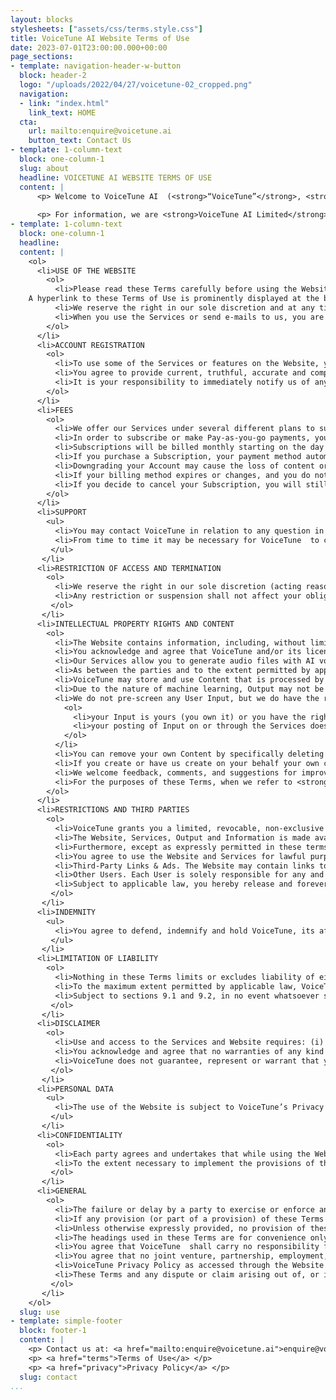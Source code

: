 ```yaml
---
layout: blocks
stylesheets: ["assets/css/terms.style.css"]
title: VoiceTune AI Website Terms of Use
date: 2023-07-01T23:00:00.000+00:00
page_sections:
- template: navigation-header-w-button
  block: header-2
  logo: "/uploads/2022/04/27/voicetune-02_cropped.png"
  navigation:
  - link: "index.html"
    link_text: HOME
  cta:
    url: mailto:enquire@voicetune.ai
    button_text: Contact Us
- template: 1-column-text
  block: one-column-1
  slug: about
  headline: VOICETUNE AI WEBSITE TERMS OF USE 
  content: | 
      <p> Welcome to VoiceTune AI  (<strong>“VoiceTune”</strong>, <strong>“We”</strong>, <strong>“Us”</strong> or <strong>“Our”</strong>) and our Terms of Service (<strong>“Terms”</strong>). We have created a speech synthesis webservice that automatically converts text into speech (<strong>“Services”</Strong>) available to users (<strong>“Users”</strong>, <strong>“You”</strong>, <strong>“Your”</strong> each of which includes your employees, agents and representatives) of our website <a href="www.voicetune.ai">www.voicetune.ai</a> and any related VoiceTune API and/or applications (<strong>“Website”</strong>). At all times, you own and are responsible for the content you use to create the audio files. </p>
      
      <p> For information, we are <strong>VoiceTune AI Limited</strong>, a company incorporated in Ireland with registration number 716079 and headquartered at 34 Merrion Woods, Stillorgan Road, Dublin, A94 N963, Ireland. </p>
- template: 1-column-text
  block: one-column-1
  headline: 
  content: |
    <ol>
      <li>USE OF THE WEBSITE
        <ol>
          <li>Please read these Terms carefully before using the Website and our services. By using the Services and/or accessing, using or downloading material from the Website, you are accepting these Terms (on behalf of yourself or the entity that you represent) and you represent and warrant that you have the right, authority and capacity to enter into these Terms (on behalf of yourself or the entity that you represent). You confirm that you are of sufficient age to lawfully use the Website and Services, enter into a contract and to create binding legal obligations for any liability you may incur as a result of your use of the Website and Services. If you do not agree to these Terms, please do not use this Website or Services. </br>
    A hyperlink to these Terms of Use is prominently displayed at the bottom of the Website homepage.</li>
          <li>We reserve the right in our sole discretion and at any time and for any reason, to modify, suspend or discontinue any aspect or feature of the Website and Services or to modify these Terms. Please note that the Terms may vary from time to time and that your continued use of the Website following such change constitutes your acceptance of the new Terms. Material changes shall be notified via the Website. You agree that VoiceTune will not be liable to you or to any third party for any modification, suspension, or discontinuation of the Website or any part thereof.</li>
          <li>When you use the Services or send e-mails to us, you are communicating with us electronically. We will communicate with you by e-mail or by posting notices on the Website. For contractual purposes, you consent to receive communications from us electronically and you agree that all agreements, notices, disclosures and other communications that we provide to you electronically satisfy any legal requirement that such communications be in writing, unless mandatory applicable laws specifically require a different form of communication.</li>
        </ol>
      </li>
      <li>ACCOUNT REGISTRATION
        <ol>
          <li>To use some of the Services or features on the Website, you may need to register and provide various personal details. Please note you must be over 18 years of age to register. Only registered Users are authorised to access the restricted portions of the Website. As part of the registration process you will create a user name and password. Your user name will be your e-mail address. The User will ensure users are either the User himself/herself, their employees, representatives or agents and that each user has a unique login. You must ensure that you keep your user name and password in a safe and secure place with passwords changed regularly and that you do not disclose them to anyone as you will be fully responsible for all activities which occur under your user name and password. Furthermore the User acknowledges that sharing user logins will be deemed as a material breach of these Terms which is not capable of remedy. All Users seeking to set up an account must be human and we strictly forbid any use of bots, scripts, etc., with the Website or Services.</li>
          <li>You agree to provide current, truthful, accurate and complete information when you register with, and as you use, the Services and Website (<strong>“Registration Data”</strong>) in order to allow VoiceTune to provide the Services and retain records relating to same and to this end, you agree to update your Registration Data to keep it accurate and complete. You agree that VoiceTune  may store and use the Registration Data you provide for use in maintaining your account and in accordance with our privacy policy. </li>
          <li>It is your responsibility to immediately notify us of any unauthorised use of your user name and password or any other breach of security as soon as you become aware of it. You shall be responsible for the acts and omissions of any of your employees, agents or representatives who access the Services, as though they were your acts and omissions. You agree to indemnify and hold us harmless against any claims, costs, losses, damages or liability arising from the acts or omissions of employees, agents or representatives. </li>
        </ol>
      </li>
      <li>FEES
        <ol>
          <li>We offer our Services under several different plans to suit your needs. You may be offered Pay-as-you-go or you may agree to sign up for paid Services (<strong>“Subscription”</strong>). If so, you agree to pay the applicable fees and to any additional terms specific to your Subscription. Failure to pay these fees will result in the termination of your Subscription.</li>
          <li>In order to subscribe or make Pay-as-you-go payments, you will need a valid credit card. For more information about how we handle credit card and other personally identifying and sensitive personal information you may provide us, please read our Privacy Policy.</li>
          <li>Subscriptions will be billed monthly starting on the day you sign up and then monthly thereafter. If you upgrade your plan, you will be billed immediately upon upgrading and then on that same date each subsequent month. Each bill paid ensures your access to portions of the Services that require payment for the next month. There are no refunds or credits for partial months of service, upgrade/downgrade refunds, or refunds for months unused with an open Account. We treat everyone equally, so no exceptions will be made.</li>
          <li>If you purchase a Subscription, your payment method automatically will be charged at either the start of each Subscription period for the fees and taxes applicable to that period. To avoid future charges, cancel before the renewal date.</li>
          <li>Downgrading your Account may cause the loss of content or features available to you at your current plan but we are not, and will not be held to be, liable for such loss. If you exceed your Subscription plan’s limits (e.g. you have created more audio files than allotted), your access may be restricted and you will need to upgrade to the next available plan.</li>
          <li>If your billing method expires or changes, and you do not edit or update your billing information or cancel your account, we will send you a single courtesy notice regarding billing information discrepancies. If you fail to provide us with updated billing information more than three (3) days after notice is sent, we reserve the right to disable and terminate access to your account. You authorize us to continue billing during this notice period, and you will remain responsible for any uncollected amounts.</li>
          <li>If you decide to cancel your Subscription, you will still have access to your Subscription until the day of expiration and will be charged accordingly.</li>
        </ol>
      </li>
      <li>SUPPORT
        <ul>
          <li>You may contact VoiceTune in relation to any question in respect of the usage of the Website by contacting <a href="mailto:support@voicetune.ai">support@voicetune.ai</a>, but you acknowledge and agree that we have no obligation to provide you with any support or maintenance in connection with the Website.</li>
          <li>From time to time it may be necessary for VoiceTune  to complete maintenance on the Website.  If the maintenance is likely to result in unavailability of the Services then VoiceTune  will endeavour to advise Users in advance by posting a notice on the Website. Unscheduled maintenance in respect of a significant event may be required to be performed at any time without notice.</li>
         </ul>
       </li>
      <li>RESTRICTION OF ACCESS AND TERMINATION
        <ol>
          <li>We reserve the right in our sole discretion (acting reasonably) and at any time to terminate, restrict or suspend your access to the Website and Services for any reason including, without limitation if you have failed to comply with these Terms. You agree that VoiceTune  shall not be liable to you or any third party for any termination or suspension of your account or for blocking your access to the Website and Services. Upon termination, your right to use the Website and Services will immediately cease and you shall discharge all amounts due and owing by you up to the date of termination. If you wish to terminate your account, you may follow the instructions on your account to do so.</li>
          <li>Any restriction or suspension shall not affect your obligations to us under these Terms and shall be without prejudice to any accrued rights of either Party. The provisions of these Terms which by their nature should survive the suspension or restriction shall survive including, but not limited to indemnities, releases, disclaimers, limitations on liability, choice of law, and all of the Miscellaneous provisions in these Terms.</li>
         </ol>
       </li>
      <li>INTELLECTUAL PROPERTY RIGHTS AND CONTENT 
        <ol>
          <li>The Website contains information, including, without limitation, all text, graphics, photographs, graphs, designs, sounds, data, Content, images, audio, video, page layouts and headers, software (including HTML and other scripts), buttons, and other icons, trademarks  and the arrangement and compilation of this information (collectively, the <strong>“Information”</strong>) that is either owned or licensed by VoiceTune.</li>
          <li>You acknowledge and agree that VoiceTune and/or its licensors own all Information and Intellectual Property Rights in the Services and available on the Website. Except as expressly stated herein, these Terms do not grant you any rights to, under or in, any patents, copyright, database right, trade secrets, trade names, trade marks (whether registered or unregistered), or any other rights or licences in respect of the Website or Services.</li>
          <li>Our Services allow you to generate audio files with AI voice models  (<strong>“Output”</strong>) from text you have supplied (<strong>“Input”</strong>). The AI voices themselves are proprietary to VoiceTune AI and shall not be owned by a User. The Output, i.e. audio files in MP3, WAV, and/or OGG format, is provided to you for your own personal use provided you are in compliance with these terms including payment obligations. Input and Output are collectively <strong>“Content.”</strong></li>
          <li>As between the parties and to the extent permitted by applicable law, and subject to clauses 6.1, 6.2 and 6.3, you own all Input, and subject to your compliance with these Terms, VoiceTune hereby grants to you a royalty-free, non-exclusive, worldwide and revocable license to the Output.</li>
          <li>VoiceTune may store and use Content that is processed by VoiceTune as necessary to provide, develop, maintain and improve the Services, comply with applicable law, and enforce our policies and you grant us a non-exclusive, worldwide, royalty free, irreovocable license to use Content for these purposes. Notwithstanding these rights, you are responsible for Content, including for ensuring that your own and your end users and customers use of Content does not violate any applicable law, rights of third parties, or these Terms.</li>
          <li>Due to the nature of machine learning, Output may not be unique across Users and the Services may generate the same or similar output for VoiceTune or a third party. For example, you may provide an input text that reads “Hi, nice to meet you”, and receive an output of a voice recording speaking the message. Other users may also input the same text, choose the same voice, and receive the same output. Output that is requested by and generated for other Users are not considered your Content.</li>
          <li>We do not pre-screen any User Input, but we do have the right (but not the obligation) in our sole discretion, to refuse or to remove any Input and in such circumstances we will have no obligation to refund any amounts previously paid by you. You expressly represent and warrant to us: 
            <ol>
              <li>your Input is yours (you own it) or you have the right to use it and to grant us the limited rights and license as provided in these Terms in order to perform the Services; and</li>
              <li>your posting of Input on or through the Services does not violate the privacy rights, publicity rights, Intellectual Property Rights, contract rights, consent rights, or any other rights of any person.</li>
            </ol>
          </li>
          <li>You can remove your own Content by specifically deleting it. We are not responsible or liable for the removal or deletion of (or the failure to remove or delete) any of the Content.</li>
          <li>If you create or have us create on your behalf your own customised voice as may be available within the Services (<strong>“Custom Voice”</strong>) from time to time, additional terms and conditions shall apply as notified in writing.  By using our Custom Voice Services, you grant permission to VoiceTune and its affiliates to use the data you provided for research and development purposes to further improve the technology, products, and Services. </li>
          <li>We welcome feedback, comments, and suggestions for improvements to the Services. You can submit feedback by emailing us at <a href="mailto:feedback@voicetune.ai">feedback@voicetune.ai</a>. You grant to Us a non-exclusive, worldwide, perpetual, irrevocable, fully-paid, royalty-free, sublicensable and transferable license under any and all intellectual property rights that you own or control to use, copy, modify, create derivative works based upon and otherwise exploit the feedback for any purpose.</li>
          <li>For the purposes of these Terms, when we refer to <strong>“Intellectual Property”</strong> we mean patents, trade marks, service marks, rights (registered or unregistered) in any designs, applications for any of the foregoing, trade or business names, copyright (including rights in computer software), secret formulae and processes, other proprietary knowledge and information, internet domain names, rights protecting goodwill and reputation, database rights (including rights of extraction) and all rights and forms of protection of a similar nature to any of the foregoing or having equivalent effect anywhere in the world and all rights under licences and consents in respect of any of the rights and forms of protection mentioned in this definition (and <strong>“Intellectual Property Rights”</strong> shall be construed accordingly).</li>
        </ol>
      </li>
      <li>RESTRICTIONS AND THIRD PARTIES 
        <ol>
          <li>VoiceTune grants you a limited, revocable, non-exclusive and non-transferable right to access the Website and use the Services, subject to these Terms.</li>
          <li>The Website, Services, Output and Information is made available for your personal and commercial use. Unless separately and specifically authorised in writing by VoiceTune and save as otherwise provided for herein, you may not: (i)  sell, rent, lease, licence, sublicence, distribute, reproduce, create derivative works, adapt, print, assign, host, or time-share the Website, Services, Information, Output, or any part thereof; (ii) copy, publicly display, publish, modify, transfer, download, or store the Website, Services, Information, or any part thereof.</li>
          <li>Furthermore, except as expressly permitted in these terms, you may not: (i) remove, alter, cover, or distort any copyright, trademark, or other proprietary rights notice on the Website or Information; (ii) circumvent, disable or otherwise interfere with security-related features of the Website; (iii) use an automatic device (such as a robot or spider) or manual process to copy or "scrape" the Website or Information for any purpose without our express written permission; (iv) collect or harvest any personal data or personally identifiable information from the Website including, without limitation, user names, passwords, email addresses; (v) attempt to or interfere with the proper working of the Website or impair, overburden, or disable the same; (vi) decompile, reverse engineer, or disassemble any portion of the Website; (vii) use network-monitoring software to determine architecture of or extract usage data from the Website; (viii) encourage conduct that violates any local, state, federal law or international law, impersonate others, use a false email address, or misrepresent your affiliation with others; (ix) access the Website or use the Services and Output in order to build a similar or competitive website, product, or service, (x) use the Website and Services to send unsolicited or unauthorized advertising, promotional, marketing or other spam communications, or (xi) engage in any conduct that restricts or inhibits any other user from using or enjoying the Website.</li>
          <li>You agree to use the Website and Services for lawful purposes only. When using the Website and Services, you agree to comply with all applicable federal, state, and local laws, including, without limitation, copyright law. You agree not to collect, upload, display, distribute post or transmit any information or Content through the Website or associated websites or use the Services in any which (a) infringes or violates our Intellectual Property Rights, or  infringes or violates the rights of others including but not limited to their, intellectual property, privacy or publicity rights, (b) is unlawful, threatening, abusive, defamatory, discriminatory, libellous, false or misleading, vulgar, obscene, pornographic, harmful to minors in any way, profane, indecent or otherwise objectionable, (c) is protected by copyright, trademark or other proprietary right without express written permission of the owner of such right, (d) contains unauthorised or malicious software such as viruses. You shall be solely liable for any damages resulting from your infringement of any copyright, trademark or other proprietary right, or any other harm caused by your use of the Website, Services or Information.</li>
          <li>Third-Party Links & Ads. The Website may contain links to third-party websites and services, and/or display advertisements for third parties (collectively, <strong>“Third-Party Links & Ads”</strong>). We have no control over, and assume no responsibility for, the content, privacy policies, or practices of any such third-party websites or their services. VoiceTune provides access to these Third-Party Links & Ads only as a convenience to you, and does not review, approve, monitor, endorse, warrant, or make any representations with respect to Third-Party Links & Ads. You use all Third-Party Links & Ads at your own risk, and should apply a suitable level of caution and discretion in doing so. We strongly advise you to read the terms and conditions and privacy policies of any third-party websites that you visit.</li>
          <li>Other Users. Each User is solely responsible for any and all of its own Input and how they use our Services. Because we do not control User’s Input, you acknowledge and agree that we are not responsible for any such Input, whether provided by you or by others. We make no guarantees regarding the accuracy, suitability, or quality of any User Input. Your interactions with other Users are solely between you and such Users. You agree that we will not be responsible for any claims, losses or damages howsoever arising in respect of any User’s Input or how they use our Services. If there is a dispute between you and any other User, we are under no obligation to become involved.</li>
          <li>Subject to applicable law, you hereby release and forever discharge VoiceTune (and our officers, employees, agents, successors, and assigns) from, and hereby waive and relinquish, each and every past, present and future dispute, claim, controversy, demand, right, obligation, liability, action and cause of action of every kind and nature, that has arisen or arises directly or indirectly out of, or that relates directly or indirectly to, the Website (including any interactions with, or act or omission of, other Users or any Third-Party Links & Ads).</li>
         </ol>
       </li>
      <li>INDEMNITY
        <ul>
          <li>You agree to defend, indemnify and hold VoiceTune, its affiliates, officers, agents and other partners and employees, harmless from any claims, demands, actions, losses, liabilities, costs, damages or expenses, (including any professional and legal fees incurred in connection therewith), to the extent allowed by applicable law, that arise from or are caused by: (i) your use of and access to the Services; (ii) your violation of these Terms; (iii) your violation of any third party right, including without limitation any proprietary, trademark, copyright, property, moral or privacy right; or (iv) any claim that your Content caused damage to any third party. This section shall survive these Terms and your use and termination of the Services. We reserve the right, at the User’s expense, to assume the exclusive defence and control of any matter for which the User is required to indemnify us.</li>
         </ul>
       </li>
      <li>LIMITATION OF LIABILITY
        <ol>
          <li>Nothing in these Terms limits or excludes liability of either party in respect of any claims for death or personal injury caused by negligence, fraud or any other liability which cannot be excluded or limited by law.</li>
          <li>To the maximum extent permitted by applicable law, VoiceTune will not have any liability to you for any loss of profits, loss of business, loss of data, loss of use, loss of goodwill, or for any indirect, special, incidental, punitive, or consequential damages of any kind however caused and under any theory of liability whether or not VoiceTune  has been advised of the possibility of such.</li>
          <li>Subject to sections 9.1 and 9.2, in no event whatsoever shall the maximum aggregate liability of VoiceTune , whether arising for breach of contract, misrepresentation (whether tortuous or statutory), tort (including negligence), breach of statutory duty, warranty, strict liability or any other legal theory howsoever arising, under or in connection with these Terms exceed the total amounts actually paid to voicetune for the services in the three (3) month period immediately preceding the event giving rise to such claim up to a maximum amount of €10,000, or one hundred euros (€100), if you have not had any payment obligations to voicetune, as applicable.</li>
         </ol>
       </li>
      <li>DISCLAIMER 
        <ol>
          <li>Use and access to the Services and Website requires: (i) compatible devices; (ii) internet access; (iii) certain software (for which fees may apply); (iv) may require periodic updates; and (v) may be affected by the performance of these factors. High speed internet access is strongly recommended for regular use and is required for video. The latest version of required software is recommended to access the Website and may be required for certain transactions or features. You agree that meeting these requirements, which may change from time to time, is your responsibility.</li>
          <li>You acknowledge and agree that no warranties of any kind are made with respect to the Website, Services or information and you acknowledge that the Website, Services and Information are provided to you on an “as is, with all faults” basis. All warranties, conditions and other terms implied by statute or common law are, to the fullest extent permitted by law, excluded from these Terms.</li>
          <li>VoiceTune does not guarantee, represent or warrant that your use of the Website and Services will be uninterrupted or error-free and you agree that from time to time VoiceTune may prevent access to the Website and Services for indefinite periods of time, without notice to you. No warranty is made that the Website and Services will meet your requirements.</li>
         </ol>
       </li>
      <li>PERSONAL DATA
        <ul>
          <li>The use of the Website is subject to VoiceTune’s Privacy Policy at <a href="privacy">www.voicetune.ai/privacy</a> in respect of any personal data we may process as a result of your use of the Website and Services.</li>
         </ul>
       </li>
      <li>CONFIDENTIALITY
        <ol>
          <li>Each party agrees and undertakes that while using the Website and Services it shall keep confidential and shall not use for its own purposes, nor without the prior written consent of the other party disclose to any third party, all information of a confidential nature (including, without limitation, information relating to a party’s products, operations, processes, plans or intentions, product information, know-how, design rights, trade secrets and information of commercial value) which may become known to that party from the other party (<strong>“Confidential Information”</strong>), unless the information is public knowledge or already known to that party at the time of disclosure or subsequently becomes public knowledge other than by breach of these Terms or subsequently comes lawfully into the possession of that party from a third party.</li>
          <li>To the extent necessary to implement the provisions of these Terms, each party may disclose Confidential Information to those of its employees and contractors as may be reasonably necessary or desirable, provided that before any such disclosure each party shall make those employees and contractors aware of its obligations of confidentiality under these Terms and shall at all times procure compliance by those employees and contractors with them.</li>
         </ol>
       </li>
      <li>GENERAL
        <ol>
          <li>The failure or delay by a party to exercise or enforce any rights hereunder shall not be deemed to be a waiver of any such right nor operate so as to bar the exercise or enforcement thereof at time or times thereafter.</li>
          <li>If any provision (or part of a provision) of these Terms is found by any court or administrative body of competent jurisdiction to be invalid, unenforceable or illegal, the other provisions shall remain in force. If any invalid, unenforceable or illegal provision would be valid, enforceable or legal if some part of it were deleted, the provision shall apply with whatever modification is necessary to give effect to the commercial intention of the parties.</li>
          <li>Unless otherwise expressly provided, no provision of these Terms is intended or shall be construed to confer upon or give to any person or entity other than VoiceTune and you any rights, remedies or other benefits under or by reason of these Terms.</li>
          <li>The headings used in these Terms are for convenience only and shall not affect the meaning or scope of these Terms or otherwise be given other legal effect. </li>
          <li>You agree that VoiceTune  shall carry no responsibility for non-fulfilment or delayed fulfilment of the Services owing to a force majeure event, including but not limited to, war, acts of terrorism, riots, civil unrest, intervention by government or public authorities, fire, strike or lock-out, export and/or import bans, failure in telecommunications services and networks, shortage of labour, fuel or power, pandemic, epidemic or any other cause beyond the control of us which may delay or impede the Services.</li>
          <li>You agree that no joint venture, partnership, employment, or agency relationship exists between you and VoiceTune  as a result of these Terms or your use of this Website. </li>
          <li>VoiceTune Privacy Policy as accessed through the Website shall form part of these Terms. </li>
          <li>These Terms and any dispute or claim arising out of, or in connection with, it, its subject matter or formation (including non-contractual disputes or claims) shall be governed by, and construed in accordance with, the laws of Ireland. The parties irrevocably agree that the courts of Ireland shall have exclusive jurisdiction to settle any dispute or claim arising out of, or in connection with, these Terms, its subject matter or formation (including non-contractual disputes or claims).</li>
         </ol>
       </li>
    </ol>
  slug: use
- template: simple-footer
  block: footer-1
  content: |
    <p> Contact us at: <a href="mailto:enquire@voicetune.ai">enquire@voicetune.ai</a> </p>
    <p> <a href="terms">Terms of Use</a> </p>
    <p> <a href="privacy">Privacy Policy</a> </p>
  slug: contact
...
```


